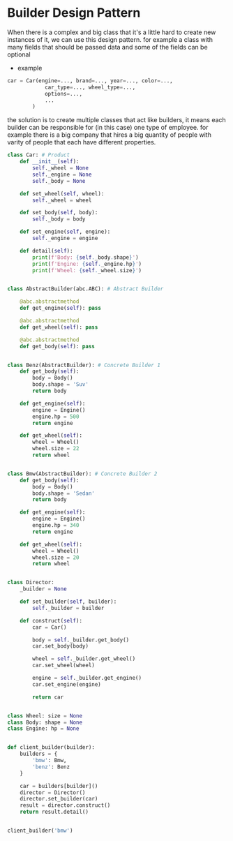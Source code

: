 # Builder Design Pattern
When there is a complex and big class that it's a little hard to create new instances of it, we can use this design pattern.
for example a class with many fields that should be passed data and some of the fields can be optional

* example
```python
car = Car(engine=..., brand=..., year=..., color=...,
		    car_type=..., wheel_type=...,
		    options=...,
		    ...
		)

```

the solution is to create multiple classes that act like builders,
it means each builder can be responsible for (in this case) one type of employee. for example there is a big company that hires a big quantity of people with varity of people that each have different properties.

```python
class Car: # Product
	def __init__(self):
		self._wheel = None
		self._engine = None
		self._body = None

	def set_wheel(self, wheel):
		self._wheel = wheel

	def set_body(self, body):
		self._body = body

	def set_engine(self, engine):
		self._engine = engine

	def detail(self):
		print(f'Body: {self._body.shape}')
		print(f'Engine: {self._engine.hp}')
		print(f'Wheel: {self._wheel.size}')


class AbstractBuilder(abc.ABC): # Abstract Builder

	@abc.abstractmethod
	def get_engine(self): pass

	@abc.abstractmethod
	def get_wheel(self): pass

	@abc.abstractmethod
	def get_body(self): pass


class Benz(AbstractBuilder): # Concrete Builder 1
	def get_body(self):
		body = Body()
		body.shape = 'Suv'
		return body

	def get_engine(self):
		engine = Engine()
		engine.hp = 500
		return engine

	def get_wheel(self):
		wheel = Wheel()
		wheel.size = 22
		return wheel


class Bmw(AbstractBuilder): # Concrete Builder 2
	def get_body(self):
		body = Body()
		body.shape = 'Sedan'
		return body

	def get_engine(self):
		engine = Engine()
		engine.hp = 340
		return engine

	def get_wheel(self):
		wheel = Wheel()
		wheel.size = 20
		return wheel


class Director:
	_builder = None

	def set_builder(self, builder):
		self._builder = builder

	def construct(self):
		car = Car()

		body = self._builder.get_body()
		car.set_body(body)

		wheel = self._builder.get_wheel()
		car.set_wheel(wheel)

		engine = self._builder.get_engine()
		car.set_engine(engine)

		return car


class Wheel: size = None
class Body: shape = None
class Engine: hp = None


def client_builder(builder):
	builders = {
		'bmw': Bmw,
		'benz': Benz
	}

	car = builders[builder]()
	director = Director()
	director.set_builder(car)
	result = director.construct()
	return result.detail()


client_builder('bmw')

```




















